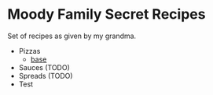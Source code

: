 # Moody Family Secret Recipes

Set of recipes as given by my grandma.

- Pizzas
    - [base](Pizzas/base.md)
- Sauces (TODO)
- Spreads (TODO)
- Test
